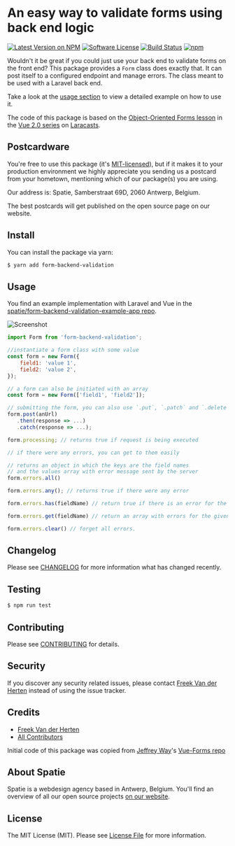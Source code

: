 # An easy way to validate forms using back end logic

[![Latest Version on NPM](https://img.shields.io/npm/v/form-backend-validation.svg?style=flat-square)](https://npmjs.com/package/form-backend-validation)
[![Software License](https://img.shields.io/badge/license-MIT-brightgreen.svg?style=flat-square)](LICENSE.md)
[![Build Status](https://img.shields.io/travis/spatie/form-backend-validation/master.svg?style=flat-square)](https://travis-ci.org/spatie/form-backend-validation)
[![npm](https://img.shields.io/npm/dt/form-backend-validation.svg?style=flat-square)]()

Wouldn't it be great if you could just use your back end to validate forms on the front end? This package provides a `Form` class does exactly that. It can post itself to a configured endpoint and manage errors. The class meant to be used with a Laravel back end.

Take a look at the [usage section](#usage) to view a detailed example on how to use it.

The code of this package is based on the [Object-Oriented Forms lesson](https://laracasts.com/series/learn-vue-2-step-by-step/episodes/19) in the [Vue 2.0 series](https://laracasts.com/series/learn-vue-2-step-by-step/) on [Laracasts](https://laracasts.com/).

## Postcardware

You're free to use this package (it's [MIT-licensed](LICENSE.md)), but if it makes it to your production environment we highly appreciate you sending us a postcard from your hometown, mentioning which of our package(s) you are using.

Our address is: Spatie, Samberstraat 69D, 2060 Antwerp, Belgium.

The best postcards will get published on the open source page on our website.

## Install

You can install the package via yarn:

```bash
$ yarn add form-backend-validation
```

## Usage

You find an example implementation with Laravel and Vue in the [spatie/form-backend-validation-example-app repo](https://github.com/spatie/form-backend-validation-example-app). 

![Screenshot](https://raw.githubusercontent.com/spatie/form-backend-validation-example-app/master/public/images/screenshot.png)

```js
import Form from 'form-backend-validation';

//instantiate a form class with some value
const form = new Form({
    field1: 'value 1',
    field2: 'value 2',
});

// a form can also be initiated with an array
const form = new Form(['field1', 'field2']);

// submitting the form, you can also use `.put`, `.patch` and `.delete`
form.post(anUrl)
   .then(response => ...)
   .catch(response => ...);

form.processing; // returns true if request is being executed

// if there were any errors, you can get to them easily

// returns an object in which the keys are the field names 
// and the values array with error message sent by the server
form.errors.all() 

form.errors.any(); // returns true if there were any error

form.errors.has(fieldName) // return true if there is an error for the given fieldName

form.errors.get(fieldName) // return an array with errors for the given fieldName

form.errors.clear() // forget all errors.
```

## Changelog

Please see [CHANGELOG](CHANGELOG.md) for more information what has changed recently.

## Testing

``` bash
$ npm run test
```

## Contributing

Please see [CONTRIBUTING](CONTRIBUTING.md) for details.

## Security

If you discover any security related issues, please contact [Freek Van der Herten](https://github.com/freekmurze) instead of using the issue tracker.

## Credits

- [Freek Van der Herten](https://github.com/freekmurze)
- [All Contributors](../../contributors)

Initial code of this package was copied from [Jeffrey Way](https://twitter.com/jeffrey_way)'s [Vue-Forms repo](https://github.com/laracasts/Vue-Forms/)

## About Spatie
Spatie is a webdesign agency based in Antwerp, Belgium. You'll find an overview of all our open source projects [on our website](https://spatie.be/opensource).

## License

The MIT License (MIT). Please see [License File](LICENSE.md) for more information.
